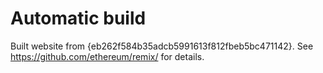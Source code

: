 # Automatic build
Built website from {eb262f584b35adcb5991613f812fbeb5bc471142}. See https://github.com/ethereum/remix/ for details.
